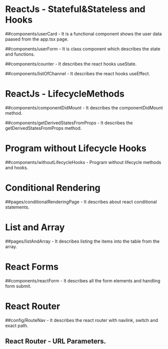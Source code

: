 ﻿# ReactJs - Stateful&Stateless and Hooks

##components/userCard - It is a functional component shows the user data paased from the app.tsx page.

##components/userForm - It is class component  which describes the state and functions.

##components/counter - It describes the react hooks useState.

##components/listOfChannel - It describes the react hooks useEffect.

# ReactJs - LifecycleMethods

##components/componentDidMount - It describes the componentDidMount method.

##components/getDerivedStatesFromProps - It describes the getDerivedStatesFromProps method.

# Program without Lifecycle Hooks

##components/withoutLifecycleHooks - Program without lifecycle methods and hooks.

# Conditional Rendering

##pages/conditionalRenderingPage - It describes about react conditional statements.

# List and Array

##pages/listAndArray - It describes listing the items into the table from the array.

# React Forms

##components/reactForm - It describes all the form elements and handling form submit.

# React Router

##config/RouteNav - It describes the react router with navlink, switch and exact path. 

## React Router - URL Parameters.


